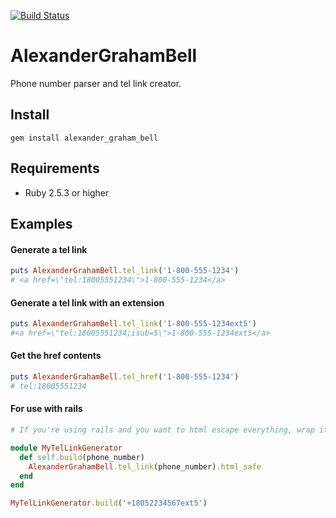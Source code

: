 [![Build Status](https://circleci.com/gh/appfolio/alexander_graham_bell.svg?style=svg)](https://circleci.com/gh/appfolio/alexander_graham_bell.svg?style=svg)

# AlexanderGrahamBell

Phone number parser and tel link creator.

## Install

```
gem install alexander_graham_bell
```

## Requirements

* Ruby 2.5.3 or higher

## Examples

#### Generate a tel link
```ruby
puts AlexanderGrahamBell.tel_link('1-800-555-1234')
# <a href=\"tel:18005551234\">1-800-555-1234</a>
```
#### Generate a tel link with an extension
```ruby
puts AlexanderGrahamBell.tel_link('1-800-555-1234ext5')
#<a href=\"tel:18005551234;isub=5\">1-800-555-1234ext5</a>
```
#### Get the href contents
```ruby
puts AlexanderGrahamBell.tel_href('1-800-555-1234')
# tel:18005551234
```
#### For use with rails
```ruby
# If you're using rails and you want to html escape everything, wrap it in your own module or class.

module MyTelLinkGenerator
  def self.build(phone_number)
    AlexanderGrahamBell.tel_link(phone_number).html_safe
  end
end

MyTelLinkGenerator.build('+18052234567ext5')
```
